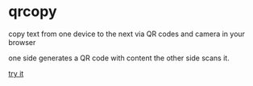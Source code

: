 # qrcopy
copy text from one device to the next via QR codes and camera in your browser

one side generates a QR code with content the other side scans it.

[try it](https://rawgit.com/pachacamac/qrcopy/master/index.html)

